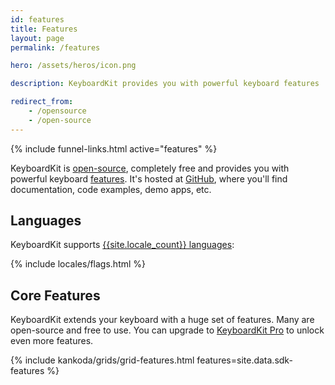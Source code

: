 ```yaml
---
id: features
title: Features
layout: page
permalink: /features

hero: /assets/heros/icon.png

description: KeyboardKit provides you with powerful keyboard features

redirect_from: 
    - /opensource
    - /open-source
---
```


{% include funnel-links.html active="features" %}

KeyboardKit is [open-source]({{site.github_url}}), completely free and provides you with powerful keyboard [features](#features). It's hosted at [GitHub]({{site.github_url}}), where you'll find documentation, code examples, demo apps, etc.


## Languages

KeyboardKit supports [{{site.locale_count}} languages](/locales):

{% include locales/flags.html %}


## Core Features

KeyboardKit extends your keyboard with a huge set of features. Many are open-source and free to use. You can upgrade to [KeyboardKit Pro](/pro) to unlock even more features.

{% include kankoda/grids/grid-features.html features=site.data.sdk-features %}